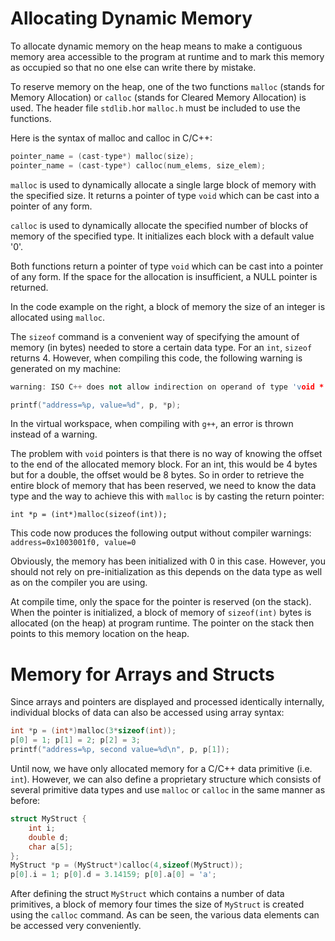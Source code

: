 # Allocating Dynamic Memory
To allocate dynamic memory on the heap means to make a contiguous memory area accessible to the program at runtime and to mark this memory as occupied so that no one else can write there by mistake.

To reserve memory on the heap, one of the two functions `malloc` (stands for Memory Allocation) or `calloc` (stands for Cleared Memory Allocation) is used. The header file `stdlib.h`or `malloc.h` must be included to use the functions.

Here is the syntax of malloc and calloc in C/C++:

```c++
pointer_name = (cast-type*) malloc(size);
pointer_name = (cast-type*) calloc(num_elems, size_elem);
```
`malloc` is used to dynamically allocate a single large block of memory with the specified size. It returns a pointer of type `void` which can be cast into a pointer of any form.

`calloc` is used to dynamically allocate the specified number of blocks of memory of the specified type. It initializes each block with a default value '0'.

Both functions return a pointer of type `void` which can be cast into a pointer of any form. If the space for the allocation is insufficient, a NULL pointer is returned.

In the code example on the right, a block of memory the size of an integer is allocated using `malloc`.

The `sizeof` command is a convenient way of specifying the amount of memory (in bytes) needed to store a certain data type. For an `int`, `sizeof` returns 4. However, when compiling this code, the following warning is generated on my machine:

```c++
warning: ISO C++ does not allow indirection on operand of type 'void *' [-Wvoid-ptr-dereference]

printf("address=%p, value=%d", p, *p);
```
In the virtual workspace, when compiling with `g++`, an error is thrown instead of a warning.

The problem with `void` pointers is that there is no way of knowing the offset to the end of the allocated memory block. For an int, this would be 4 bytes but for a double, the offset would be 8 bytes. So in order to retrieve the entire block of memory that has been reserved, we need to know the data type and the way to achieve this with `malloc` is by casting the return pointer:

`int *p = (int*)malloc(sizeof(int));`

This code now produces the following output without compiler warnings: `address=0x1003001f0, value=0`

Obviously, the memory has been initialized with 0 in this case. However, you should not rely on pre-initialization as this depends on the data type as well as on the compiler you are using.

At compile time, only the space for the pointer is reserved (on the stack). When the pointer is initialized, a block of memory of `sizeof(int)` bytes is allocated (on the heap) at program runtime. The pointer on the stack then points to this memory location on the heap.

# Memory for Arrays and Structs
Since arrays and pointers are displayed and processed identically internally, individual blocks of data can also be accessed using array syntax:
```c++
int *p = (int*)malloc(3*sizeof(int));
p[0] = 1; p[1] = 2; p[2] = 3;
printf("address=%p, second value=%d\n", p, p[1]);
```
Until now, we have only allocated memory for a C/C++ data primitive (i.e. `int`). However, we can also define a proprietary structure which consists of several primitive data types and use `malloc` or `calloc` in the same manner as before:

```c++
struct MyStruct {
    int i;
    double d;
    char a[5];
};
MyStruct *p = (MyStruct*)calloc(4,sizeof(MyStruct));
p[0].i = 1; p[0].d = 3.14159; p[0].a[0] = 'a';
```
After defining the struct `MyStruct` which contains a number of data primitives, a block of memory four times the size of `MyStruct` is created using the `calloc` command. As can be seen, the various data elements can be accessed very conveniently.
